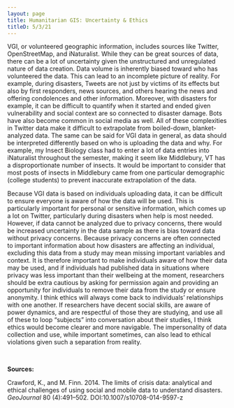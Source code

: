 ```yaml
---
layout: page
title: Humanitarian GIS: Uncertainty & Ethics
titleD: 5/3/21
---  
```


VGI, or volunteered geographic information, includes sources like Twitter, OpenStreetMap, and iNaturalist. While they can be great sources of data, there can be a lot of uncertainty given the unstructured and unregulated nature of data creation. Data volume is inherently biased toward who has volunteered the data. This can lead to an incomplete picture of reality. For example, during disasters, Tweets are not just by victims of its effects but also by first responders, news sources, and others hearing the news and offering condolences and other information. Moreover, with disasters for example, it can be difficult to quantify when it started and ended given vulnerability and social context are so connected to disaster damage. Bots have also become common in social media as well. All of these complexities in Twitter data make it difficult to extrapolate from boiled-down, blanket-analyzed data. The same can be said for VGI data in general, as data should be interpreted differently based on who is uploading the data and why. For example, my Insect Biology class had to enter a lot of data entries into iNaturalist throughout the semester, making it seem like Middlebury, VT has a disproportionate number of insects. It would be important to consider that most posts of insects in Middlebury came from one particular demographic (college students) to prevent inaccurate extrapolation of the data.  

Because VGI data is based on individuals uploading data, it can be difficult to ensure everyone is aware of how the data will be used. This is particularly important for personal or sensitive information, which comes up a lot on Twitter, particularly during disasters when help is most needed. However, if data cannot be analyzed due to privacy concerns, there would be increased uncertainty in the data sample as there is bias toward data without privacy concerns. Because privacy concerns are often connected to important information about how disasters are affecting an individual, excluding this data from a study may mean missing important variables and context. It is therefore important to make individuals aware of how their data may be used, and if individuals had published data in situations where privacy was less important than their wellbeing at the moment, researchers should be extra cautious by asking for permission again and providing an opportunity for individuals to remove their data from the study or ensure anonymity. I think ethics will always come back to individuals’ relationships with one another. If researchers have decent social skills, are aware of power dynamics, and are respectful of those they are studying, and use all of these to loop “subjects” into conversation about their studies, I think ethics would become clearer and more navigable. The impersonality of data collection and use, while important sometimes, can also lead to ethical violations given such a separation from reality. 

&nbsp;  


**Sources:** 

Crawford, K., and M. Finn. 2014. The limits of crisis data: analytical and ethical challenges of using social and mobile data to understand disasters. *GeoJournal* 80 (4):491–502. DOI:10.1007/s10708-014-9597-z
